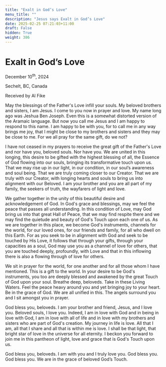 ```yaml
---
title: "Exalt in God’s Love"
menu_title: ""
description: "Jesus says Exalt in God’s Love"
date: 2025-02-25 07:21:03+11:00
draft: False
hidden: True
weight: 386
---
```

# Exalt in God’s Love 

December 10<sup>th</sup>, 2024

Sechelt, BC, Canada

Received by Al Fike 

May the blessings of the Father's Love infill your souls. My beloved brothers and sisters, I am Jesus. I come to you now in prayer and love. My name long ago was Jeshua Ben Joseph. Even this is a somewhat distorted version of the Aramaic language. But now you call me Jesus and I am happy to respond to this name. I am happy to be with you, for to call me in any way brings me joy, that I might be close to my brothers and sisters and they may be close to me. For we all pray for the same gift, do we not?

I have not ceased in my prayers to receive the great gift of the Father's Love and nor have you, beloved souls. Nor have you. We are united in this longing, this desire to be gifted with the highest blessing of all, the Essence of God flowing into our souls, bringing its transformative touch upon us. That we may rise up in our light, in our condition, in our soul’s awareness and soul being. That we are truly coming closer to our Creator. That we are truly with our Creator, with longing hearts and souls to bring us into alignment with our Beloved. I am your brother and you are all part of my family, the seekers of truth, the wayfarers of light and love.

We gather together in the unity of this beautiful desire and acknowledgement of God. In God's grace and blessings, may we feel the peace that passes all understanding. In this condition of Love, may God bring us into that great Hall of Peace, that we may find respite there and we may find the quietude and beauty of God's Touch upon each one of us. As we are together in this place, we become God's instruments, channels for the world, for our loved ones, for our friends and family, for all who dwell on this Earth. For as you seek to be in alignment with God and seek to be touched by His Love, it follows that through your gifts, through your capacities as a soul, God may use you as a channel of love for others, that you are touched deeply, profoundly, with Love and that in this inflowing there is also a flowing through of love for others.

We sit in prayer for the world, for one another and for all those whom I have mentioned. This is a gift to the world. In your desire to be God's instruments, you too are deeply blessed and awakened by the great Touch of God upon your soul. Breathe deep, beloveds. Take in these Living Waters. Feel the peace heavy around you and yet bringing joy to your heart. Be in the grace of God. We are all unified in this. The angels surround you and I sit amongst you in prayer.

God bless you, beloveds. I am your brother and friend, Jesus, and I love you. Beloved souls, I love you. Indeed, I am in love with God and in being in love with God, I am in love with all of life and in love with my brothers and sisters who are part of God's creation. My journey in life is love. All that I am, all that I share and all that is within me is love. I shall be that light, that bright star of love in the universe for all eternity. I beckon you forward to join me in this pantheon of light, love and grace that is God's Touch upon us.

God bless you, beloveds. I am with you and I truly love you. God bless you. God bless you. We are in the grace of beloved God’s Touch.